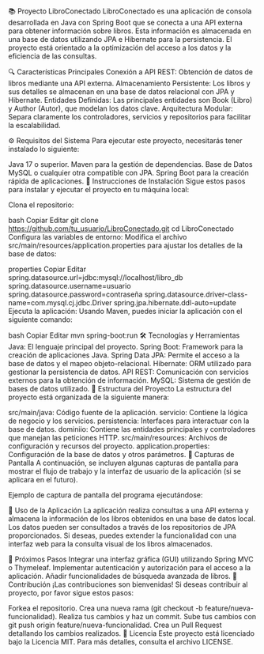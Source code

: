 📚 Proyecto LibroConectado
LibroConectado es una aplicación de consola desarrollada en Java con Spring Boot que se conecta a una API externa para obtener información sobre libros. Esta información es almacenada en una base de datos utilizando JPA e Hibernate para la persistencia. El proyecto está orientado a la optimización del acceso a los datos y la eficiencia de las consultas.

🔍 Características Principales
Conexión a API REST: Obtención de datos de libros mediante una API externa.
Almacenamiento Persistente: Los libros y sus detalles se almacenan en una base de datos relacional con JPA y Hibernate.
Entidades Definidas: Las principales entidades son Book (Libro) y Author (Autor), que modelan los datos clave.
Arquitectura Modular: Separa claramente los controladores, servicios y repositorios para facilitar la escalabilidad.

⚙️ Requisitos del Sistema
Para ejecutar este proyecto, necesitarás tener instalado lo siguiente:

Java 17 o superior.
Maven para la gestión de dependencias.
Base de Datos MySQL o cualquier otra compatible con JPA.
Spring Boot para la creación rápida de aplicaciones.
🚀 Instrucciones de Instalación
Sigue estos pasos para instalar y ejecutar el proyecto en tu máquina local:

Clona el repositorio:

bash
Copiar
Editar
git clone https://github.com/tu_usuario/LibroConectado.git
cd LibroConectado
Configura las variables de entorno: Modifica el archivo src/main/resources/application.properties para ajustar los detalles de la base de datos:

properties
Copiar
Editar
spring.datasource.url=jdbc:mysql://localhost/libro_db
spring.datasource.username=usuario
spring.datasource.password=contraseña
spring.datasource.driver-class-name=com.mysql.cj.jdbc.Driver
spring.jpa.hibernate.ddl-auto=update
Ejecuta la aplicación: Usando Maven, puedes iniciar la aplicación con el siguiente comando:

bash
Copiar
Editar
mvn spring-boot:run
🛠️ Tecnologías y Herramientas
Java: El lenguaje principal del proyecto.
Spring Boot: Framework para la creación de aplicaciones Java.
Spring Data JPA: Permite el acceso a la base de datos y el mapeo objeto-relacional.
Hibernate: ORM utilizado para gestionar la persistencia de datos.
API REST: Comunicación con servicios externos para la obtención de información.
MySQL: Sistema de gestión de bases de datos utilizado.
📂 Estructura del Proyecto
La estructura del proyecto está organizada de la siguiente manera:

src/main/java: Código fuente de la aplicación.
servicio: Contiene la lógica de negocio y los servicios.
persistencia: Interfaces para interactuar con la base de datos.
dominiio: Contiene las entidades principales y controladores que manejan las peticiones HTTP.
src/main/resources: Archivos de configuración y recursos del proyecto.
application.properties: Configuración de la base de datos y otros parámetros.
📸 Capturas de Pantalla
A continuación, se incluyen algunas capturas de pantalla para mostrar el flujo de trabajo y la interfaz de usuario de la aplicación (si se aplicara en el futuro).

Ejemplo de captura de pantalla del programa ejecutándose:


🔧 Uso de la Aplicación
La aplicación realiza consultas a una API externa y almacena la información de los libros obtenidos en una base de datos local. Los datos pueden ser consultados a través de los repositorios de JPA proporcionados. Si deseas, puedes extender la funcionalidad con una interfaz web para la consulta visual de los libros almacenados.

🔨 Próximos Pasos
Integrar una interfaz gráfica (GUI) utilizando Spring MVC o Thymeleaf.
Implementar autenticación y autorización para el acceso a la aplicación.
Añadir funcionalidades de búsqueda avanzada de libros.
🤝 Contribución
¡Las contribuciones son bienvenidas! Si deseas contribuir al proyecto, por favor sigue estos pasos:

Forkea el repositorio.
Crea una nueva rama (git checkout -b feature/nueva-funcionalidad).
Realiza tus cambios y haz un commit.
Sube tus cambios con git push origin feature/nueva-funcionalidad.
Crea un Pull Request detallando los cambios realizados.
📑 Licencia
Este proyecto está licenciado bajo la Licencia MIT. Para más detalles, consulta el archivo LICENSE.
